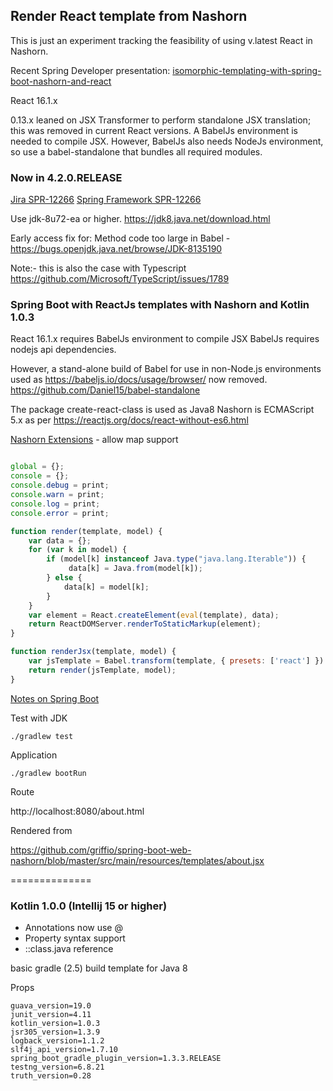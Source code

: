 ## Render React template from Nashorn

This is just an experiment tracking the feasibility of using v.latest React in Nashorn.

Recent Spring Developer presentation: [isomorphic-templating-with-spring-boot-nashorn-and-react](http://www.slideshare.net/SpringCentral/isomorphic-templating-with-spring-boot-nashorn-and-react)

React 16.1.x

0.13.x leaned on JSX Transformer to perform standalone JSX translation; this was removed in current React versions.
A BabelJs environment is needed to compile JSX.
However, BabelJs also needs NodeJs environment, so use a babel-standalone that bundles all required modules.

### Now in 4.2.0.RELEASE

[Jira SPR-12266](https://jira.spring.io/browse/SPR-12266)
[Spring Framework SPR-12266](https://github.com/sdeleuze/spring-framework/tree/SPR-12266)

Use jdk-8u72-ea or higher. https://jdk8.java.net/download.html

Early access fix for: Method code too large in Babel - https://bugs.openjdk.java.net/browse/JDK-8135190

Note:- this is also the case with Typescript https://github.com/Microsoft/TypeScript/issues/1789

### Spring Boot with ReactJs templates with Nashorn and Kotlin 1.0.3

React 16.1.x requires BabelJs environment to compile JSX
BabelJs requires nodejs api dependencies.

However, a stand-alone build of Babel for use in non-Node.js environments used as https://babeljs.io/docs/usage/browser/ now removed.
https://github.com/Daniel15/babel-standalone

The package create-react-class is used as Java8 Nashorn is ECMAScript 5.x as per https://reactjs.org/docs/react-without-es6.html

[Nashorn Extensions](https://wiki.openjdk.java.net/display/Nashorn/Nashorn+extensions) - allow map support

~~~javascript

global = {};
console = {};
console.debug = print;
console.warn = print;
console.log = print;
console.error = print;

function render(template, model) {
    var data = {};
    for (var k in model) {
        if (model[k] instanceof Java.type("java.lang.Iterable")) {
             data[k] = Java.from(model[k]);
        } else {
            data[k] = model[k];
        }
    }
    var element = React.createElement(eval(template), data);
    return ReactDOMServer.renderToStaticMarkup(element);
}

function renderJsx(template, model) {
    var jsTemplate = Babel.transform(template, { presets: ['react'] }).code;
    return render(jsTemplate, model);
}

~~~

[Notes on Spring Boot](http://docs.spring.io/spring-boot/docs/current/reference/html/howto-spring-boot-application.html)

Test with JDK 

~~~
./gradlew test
~~~

Application

~~~
./gradlew bootRun
~~~

Route

http://localhost:8080/about.html

Rendered from

https://github.com/griffio/spring-boot-web-nashorn/blob/master/src/main/resources/templates/about.jsx

==============

### Kotlin 1.0.0 (Intellij 15 or higher)

* Annotations now use @
* Property syntax support
* <ClassName>::class.java reference

basic gradle (2.5) build template for Java 8

Props
~~~
guava_version=19.0
junit_version=4.11
kotlin_version=1.0.3
jsr305_version=1.3.9
logback_version=1.1.2
slf4j_api_version=1.7.10
spring_boot_gradle_plugin_version=1.3.3.RELEASE
testng_version=6.8.21
truth_version=0.28
~~~
